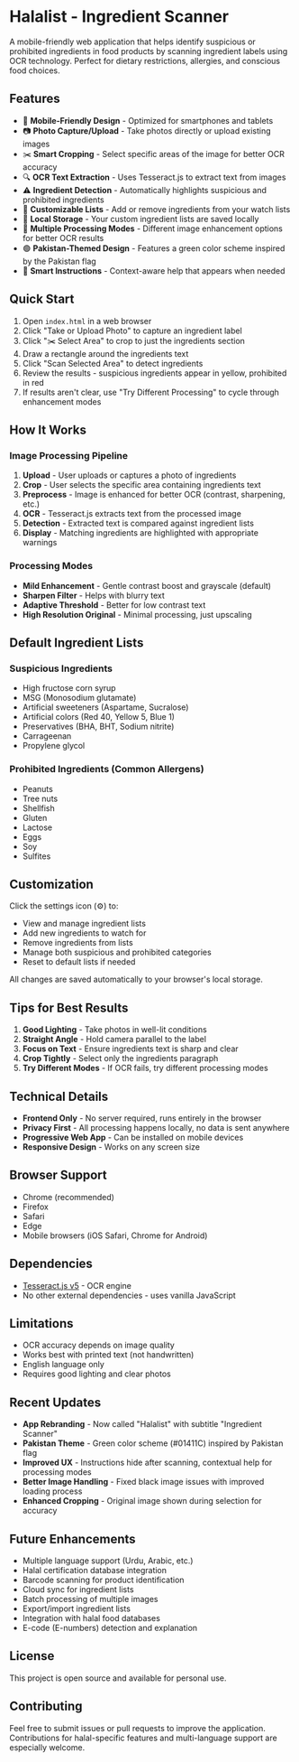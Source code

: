 # Halalist - Ingredient Scanner

A mobile-friendly web application that helps identify suspicious or prohibited ingredients in food products by scanning ingredient labels using OCR technology. Perfect for dietary restrictions, allergies, and conscious food choices.

## Features

- 📱 **Mobile-Friendly Design** - Optimized for smartphones and tablets
- 📷 **Photo Capture/Upload** - Take photos directly or upload existing images
- ✂️ **Smart Cropping** - Select specific areas of the image for better OCR accuracy
- 🔍 **OCR Text Extraction** - Uses Tesseract.js to extract text from images
- ⚠️ **Ingredient Detection** - Automatically highlights suspicious and prohibited ingredients
- 📝 **Customizable Lists** - Add or remove ingredients from your watch lists
- 💾 **Local Storage** - Your custom ingredient lists are saved locally
- 🎨 **Multiple Processing Modes** - Different image enhancement options for better OCR results
- 🟢 **Pakistan-Themed Design** - Features a green color scheme inspired by the Pakistan flag
- 📖 **Smart Instructions** - Context-aware help that appears when needed

## Quick Start

1. Open `index.html` in a web browser
2. Click "Take or Upload Photo" to capture an ingredient label
3. Click "✂️ Select Area" to crop to just the ingredients section
4. Draw a rectangle around the ingredients text
5. Click "Scan Selected Area" to detect ingredients
6. Review the results - suspicious ingredients appear in yellow, prohibited in red
7. If results aren't clear, use "Try Different Processing" to cycle through enhancement modes

## How It Works

### Image Processing Pipeline
1. **Upload** - User uploads or captures a photo of ingredients
2. **Crop** - User selects the specific area containing ingredients text
3. **Preprocess** - Image is enhanced for better OCR (contrast, sharpening, etc.)
4. **OCR** - Tesseract.js extracts text from the processed image
5. **Detection** - Extracted text is compared against ingredient lists
6. **Display** - Matching ingredients are highlighted with appropriate warnings

### Processing Modes
- **Mild Enhancement** - Gentle contrast boost and grayscale (default)
- **Sharpen Filter** - Helps with blurry text
- **Adaptive Threshold** - Better for low contrast text
- **High Resolution Original** - Minimal processing, just upscaling

## Default Ingredient Lists

### Suspicious Ingredients
- High fructose corn syrup
- MSG (Monosodium glutamate)
- Artificial sweeteners (Aspartame, Sucralose)
- Artificial colors (Red 40, Yellow 5, Blue 1)
- Preservatives (BHA, BHT, Sodium nitrite)
- Carrageenan
- Propylene glycol

### Prohibited Ingredients (Common Allergens)
- Peanuts
- Tree nuts
- Shellfish
- Gluten
- Lactose
- Eggs
- Soy
- Sulfites

## Customization

Click the settings icon (⚙️) to:
- View and manage ingredient lists
- Add new ingredients to watch for
- Remove ingredients from lists
- Manage both suspicious and prohibited categories
- Reset to default lists if needed

All changes are saved automatically to your browser's local storage.

## Tips for Best Results

1. **Good Lighting** - Take photos in well-lit conditions
2. **Straight Angle** - Hold camera parallel to the label
3. **Focus on Text** - Ensure ingredients text is sharp and clear
4. **Crop Tightly** - Select only the ingredients paragraph
5. **Try Different Modes** - If OCR fails, try different processing modes

## Technical Details

- **Frontend Only** - No server required, runs entirely in the browser
- **Privacy First** - All processing happens locally, no data is sent anywhere
- **Progressive Web App** - Can be installed on mobile devices
- **Responsive Design** - Works on any screen size

## Browser Support

- Chrome (recommended)
- Firefox
- Safari
- Edge
- Mobile browsers (iOS Safari, Chrome for Android)

## Dependencies

- [Tesseract.js v5](https://tesseract.projectnaptha.com/) - OCR engine
- No other external dependencies - uses vanilla JavaScript

## Limitations

- OCR accuracy depends on image quality
- Works best with printed text (not handwritten)
- English language only
- Requires good lighting and clear photos

## Recent Updates

- **App Rebranding** - Now called "Halalist" with subtitle "Ingredient Scanner"
- **Pakistan Theme** - Green color scheme (#01411C) inspired by Pakistan flag
- **Improved UX** - Instructions hide after scanning, contextual help for processing modes
- **Better Image Handling** - Fixed black image issues with improved loading process
- **Enhanced Cropping** - Original image shown during selection for accuracy

## Future Enhancements

- Multiple language support (Urdu, Arabic, etc.)
- Halal certification database integration
- Barcode scanning for product identification
- Cloud sync for ingredient lists
- Batch processing of multiple images
- Export/import ingredient lists
- Integration with halal food databases
- E-code (E-numbers) detection and explanation

## License

This project is open source and available for personal use.

## Contributing

Feel free to submit issues or pull requests to improve the application. Contributions for halal-specific features and multi-language support are especially welcome.